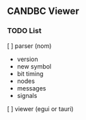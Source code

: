 ## CANDBC Viewer

### TODO List
[ ] parser (nom)  
  - version
  - new symbol
  - bit timing
  - nodes
  - messages
  - signals

[ ] viewer (egui or tauri)
